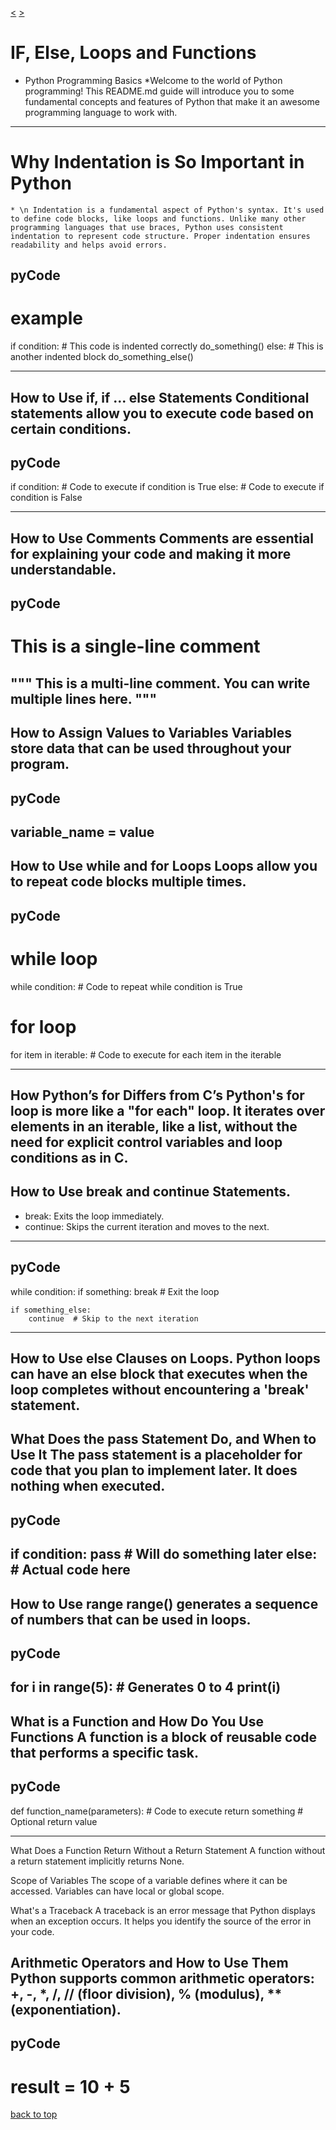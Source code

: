 [<](https://github.com/TheeKingZa/alx-higher_level_programming/tree/master/0x00-python-hello_world/README.md) [>](https://github.com/TheeKingZa/alx-higher_level_programming/tree/master/0x02-python-import_modules/README.md)
# IF, Else, Loops and Functions

* Python Programming Basics
    *Welcome to the world of Python programming! This README.md guide will introduce you to some fundamental concepts and features of Python that make it an awesome programming language to work with.

-----------------------

# Why Indentation is So Important in Python

    * \n Indentation is a fundamental aspect of Python's syntax. It's used to define code blocks, like loops and functions. Unlike many other programming languages that use braces, Python uses consistent indentation to represent code structure. Proper indentation ensures readability and helps avoid errors.

## pyCode
# example

if condition:
    # This code is indented correctly
    do_something()
else:
    # This is another indented block
    do_something_else()

---------------

How to Use if, if ... else Statements
Conditional statements allow you to execute code based on certain conditions.
---
pyCode
---
if condition:
    # Code to execute if condition is True
else:
    # Code to execute if condition is False

--------------------------

How to Use Comments
Comments are essential for explaining your code and making it more understandable.
----------
pyCode
---
# This is a single-line comment

"""
This is a multi-line comment.
You can write multiple lines here.
"""
----------------
How to Assign Values to Variables
Variables store data that can be used throughout your program.
---
pyCode
---
variable_name = value
----------------

How to Use while and for Loops
Loops allow you to repeat code blocks multiple times.
----
pyCode
----
# while loop
while condition:
    # Code to repeat while condition is True

# for loop
for item in iterable:
    # Code to execute for each item in the iterable

-------

How Python’s for Differs from C’s
Python's for loop is more like a "for each" loop. It iterates over elements in an iterable, like a list, without the need for explicit control variables and loop conditions as in C.
---------

How to Use break and continue Statements.
---
* break: Exits the loop immediately.
* continue: Skips the current iteration and moves to the next.
---
pyCode
---
while condition:
    if something:
        break  # Exit the loop

    if something_else:
        continue  # Skip to the next iteration

-------------

How to Use else Clauses on Loops.
Python loops can have an else block that executes when the loop completes without encountering a 'break' statement.
--------------

What Does the pass Statement Do, and When to Use It
The pass statement is a placeholder for code that you plan to implement later. It does nothing when executed.
------
pyCode
----
if condition:
    pass  # Will do something later
else:
    # Actual code here
--------------------------

How to Use range
range() generates a sequence of numbers that can be used in loops.
---------
pyCode
----
for i in range(5):  # Generates 0 to 4
    print(i)
---------

What is a Function and How Do You Use Functions
A function is a block of reusable code that performs a specific task.
-----
pyCode
----
def function_name(parameters):
    # Code to execute
    return something  # Optional return value

----------------
What Does a Function Return Without a Return Statement
A function without a return statement implicitly returns None.

Scope of Variables
The scope of a variable defines where it can be accessed. Variables can have local or global scope.

What's a Traceback
A traceback is an error message that Python displays when an exception occurs. It helps you identify the source of the error in your code.

Arithmetic Operators and How to Use Them
Python supports common arithmetic operators: +, -, *, /, // (floor division), % (modulus), ** (exponentiation).
-----------
pyCode
------
result = 10 + 5
===============================================================
[back to top](#if-else-loops-and-functions)
